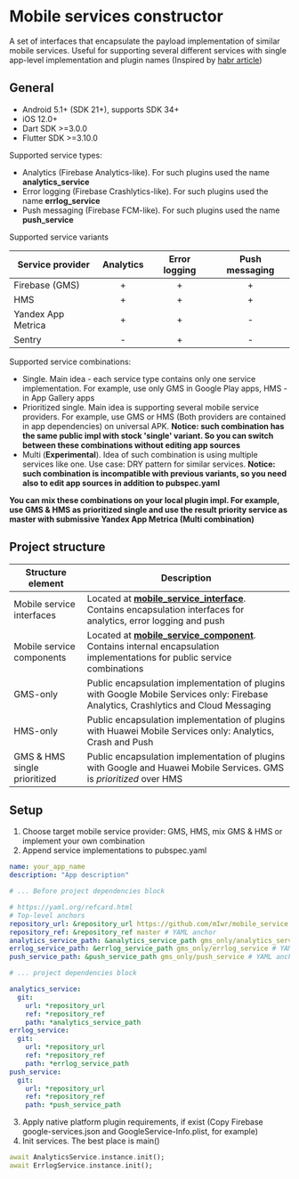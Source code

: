 # Mobile services constructor

A set of interfaces that encapsulate the payload implementation of similar mobile services.
Useful for supporting several different services with single app-level implementation and plugin names (Inspired by [habr article](https://habr.com/ru/companies/friflex/articles/665686/))

## General

- Android 5.1+ (SDK 21+), supports SDK 34+
- iOS 12.0+
- Dart SDK >=3.0.0
- Flutter SDK >=3.10.0

Supported service types:

- Analytics (Firebase Analytics-like). For such plugins used the name **analytics_service**
- Error logging (Firebase Crashlytics-like). For such plugins used the name **errlog_service**
- Push messaging (Firebase FCM-like). For such plugins used the name **push_service**

Supported service variants

| Service provider   | Analytics | Error logging | Push messaging |
|--------------------|:---------:|:-------------:|:--------------:|
| Firebase (GMS)     |     +     |       +       |       +        |
| HMS                |     +     |       +       |       +        |
| Yandex App Metrica |     +     |       +       |       -        |
| Sentry             |     -     |       +       |       -        |

Supported service combinations:

- Single. Main idea - each service type contains only one service implementation. For example, use only GMS in Google Play apps, HMS - in App Gallery apps
- Prioritized single. Main idea is supporting several mobile service providers. For example, use GMS or HMS (Both providers are contained in app dependencies) on universal APK. **Notice: such combination has the same public impl with stock 'single' variant. So you can switch between these combinations without editing app sources**
- Multi (**Experimental**). Idea of such combination is using multiple services like one. Use case: DRY pattern for similar services. **Notice: such combination is incompatible with previous variants, so you need also to edit app sources in addition to pubspec.yaml**

**You can mix these combinations on your local plugin impl. For example, use GMS & HMS as prioritized single and use the result priority service as master with submissive Yandex App Metrica (Multi combination)**

## Project structure

| Structure element            | Description                                                                                                                                             |
|------------------------------|---------------------------------------------------------------------------------------------------------------------------------------------------------|
| Mobile service interfaces    | Located at **[mobile_service_interface](./mobile_service_interface)**. Contains encapsulation interfaces for analytics, error logging and push          |
| Mobile service components    | Located at **[mobile_service_component](./mobile_service_component)**. Contains internal encapsulation implementations for public service combinations |
| GMS-only                     | Public encapsulation implementation of plugins with Google Mobile Services only: Firebase Analytics, Crashlytics and Cloud Messaging                    |
| HMS-only                     | Public encapsulation implementation of plugins with Huawei Mobile Services only: Analytics, Crash and Push                                              |
| GMS & HMS single prioritized | Public encapsulation implementation of plugins with Google and Huawei Mobile Services. GMS is *prioritized* over HMS                                    |

## Setup

1. Choose target mobile service provider: GMS, HMS, mix GMS & HMS or implement your own combination
2. Append service implementations to pubspec.yaml
```yaml
name: your_app_name
description: "App description"

# ... Before project dependencies block

# https://yaml.org/refcard.html
# Top-level anchors
repository_url: &repository_url https://github.com/mIwr/mobile_service # YAML anchor
repository_ref: &repository_ref master # YAML anchor
analytics_service_path: &analytics_service_path gms_only/analytics_service # YAML anchor
errlog_service_path: &errlog_service_path gms_only/errlog_service # YAML anchor
push_service_path: &push_service_path gms_only/push_service # YAML anchor

# ... project dependencies block

analytics_service:
  git:
    url: *repository_url
    ref: *repository_ref
    path: *analytics_service_path
errlog_service:
  git: 
    url: *repository_url 
    ref: *repository_ref
    path: *errlog_service_path
push_service:
  git:
    url: *repository_url
    ref: *repository_ref
    path: *push_service_path
```
3. Apply native platform plugin requirements, if exist (Copy Firebase google-services.json and GoogleService-Info.plist, for example)
4. Init services. The best place is main()
```dart
await AnalyticsService.instance.init();
await ErrlogService.instance.init();
```
